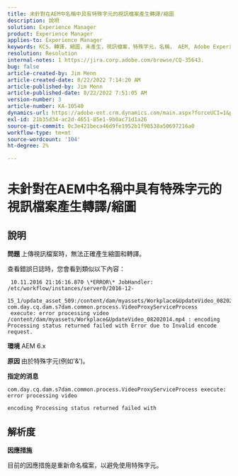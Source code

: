```yaml
---
title: 未針對在AEM中名稱中具有特殊字元的視訊檔案產生轉譯/縮圖
description: 說明
solution: Experience Manager
product: Experience Manager
applies-to: Experience Manager
keywords: KCS，轉譯，縮圖，未產生，視訊檔案，特殊字元，名稱， AEM, Adobe Experience Manager
resolution: Resolution
internal-notes: 1 https://jira.corp.adobe.com/browse/CQ-35643.
bug: false
article-created-by: Jim Menn
article-created-date: 8/22/2022 7:14:20 AM
article-published-by: Jim Menn
article-published-date: 8/22/2022 7:51:05 AM
version-number: 3
article-number: KA-10540
dynamics-url: https://adobe-ent.crm.dynamics.com/main.aspx?forceUCI=1&pagetype=entityrecord&etn=knowledgearticle&id=75806a09-ea21-ed11-b83e-0022480866ad
exl-id: 21b35d34-ac2d-4651-85e1-9b0ac71d1a26
source-git-commit: 0c3e421beca46d9fe1952b1f98538a50697216a0
workflow-type: tm+mt
source-wordcount: '104'
ht-degree: 2%

---
```


# 未針對在AEM中名稱中具有特殊字元的視訊檔案產生轉譯/縮圖

## 說明


<b>問題 </b>
上傳視訊檔案時，無法正確產生縮圖和轉譯。

查看錯誤日誌時，您會看到類似以下內容：

```
 10.11.2016 21:16:16.870 \*ERROR\* JobHandler: /etc/workflow/instances/server0/2016-12-
 15_1/update_asset_509:/content/dam/myassets/Workplace&UpdateVideo_08202014.mp4/jcr:content/renditions/original com.day.cq.dam.s7dam.common.process.VideoProxyServiceProcess 
 execute: error processing video /content/dam/myassets/Workplace&UpdateVideo_08202014.mp4 : encoding Processing status returned failed with Error due to Invalid encode request. 
```

<b>環境</b>
AEM 6.x

<b>原因 </b>
由於特殊字元(例如&#39;&amp;&#39;)。
 

<b>指定的消息</b>


```
com.day.cq.dam.s7dam.common.process.VideoProxyServiceProcess execute: error processing video

encoding Processing status returned failed with
```



## 解析度


<b>因應措施</b>

目前的因應措施是重新命名檔案，以避免使用特殊字元。
